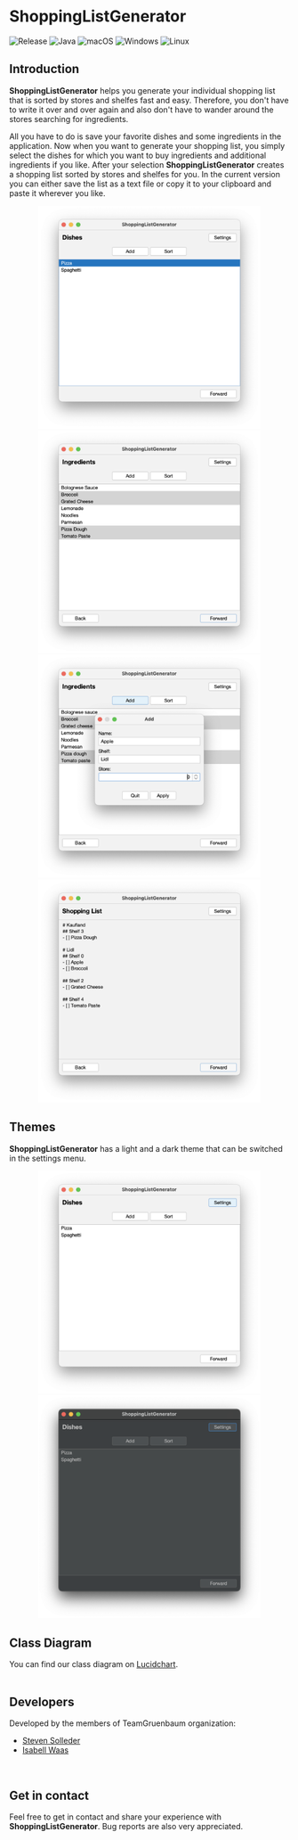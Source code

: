 # ShoppingListGenerator

![Release](https://img.shields.io/badge/release-2021.1-9cf)
![Java](https://img.shields.io/badge/JAVA-1.8-9cf)
![macOS](https://img.shields.io/badge/macOS-passing-blue)
![Windows](https://img.shields.io/badge/windows-passing-blue)
![Linux](https://img.shields.io/badge/linux-untested-blue)


## Introduction
**ShoppingListGenerator** helps you generate your individual shopping list that is sorted by stores and shelfes fast and easy. Therefore, you don't have to write it over and over again and also don't have to wander around the stores searching for ingredients.

All you have to do is save your favorite dishes and some ingredients in the application.
Now when you want to generate your shopping list, you simply select the dishes for which you want to buy ingredients and additional ingredients if you like.
After your selection **ShoppingListGenerator** creates a shopping list sorted by stores and shelfes for you.
In the current version you can either save the list as a text file or copy it to your clipboard and paste it wherever you like.

<p align="center">
<img src="https://github.com/TeamGruenbaum/ShoppingListGenerator/blob/master/screenshots/dishes.png" width="400" height="400" border=0>
<img src="https://github.com/TeamGruenbaum/ShoppingListGenerator/blob/master/screenshots/ingredients.png" width="400" height="400" border=0>
<img src="https://github.com/TeamGruenbaum/ShoppingListGenerator/blob/master/screenshots/add_ingredient.png" width="400" height="400" border=0>
<img src="https://github.com/TeamGruenbaum/ShoppingListGenerator/blob/master/screenshots/shopping_list.png" width="400" height="400" border=0>
</p>


## Themes
**ShoppingListGenerator** has a light and a dark theme that can be switched in the settings menu.

<p align="center">
<img src="https://github.com/TeamGruenbaum/ShoppingListGenerator/blob/master/screenshots/light_theme.png" width="400" height="400" border=0>
<img src="https://github.com/TeamGruenbaum/ShoppingListGenerator/blob/master/screenshots/dark_theme.png" width="400" height="400" border=0>
</p>


## Class Diagram
You can find our class diagram on [Lucidchart](https://lucid.app/documents/view/fb1e46fa-e208-44f8-9e81-75c39e409ab8).
<br> <br>

## Developers
Developed by the members of TeamGruenbaum organization:
- [Steven Solleder](https://stevensolleder.de/)
- [Isabell Waas](https://github.com/isabellwaas)
<br>

## Get in contact
Feel free to get in contact and share your experience with **ShoppingListGenerator**. Bug reports are also very appreciated.
